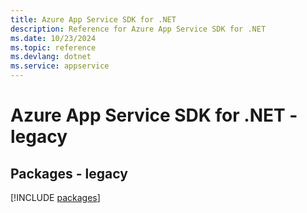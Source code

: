 ```yaml
---
title: Azure App Service SDK for .NET
description: Reference for Azure App Service SDK for .NET
ms.date: 10/23/2024
ms.topic: reference
ms.devlang: dotnet
ms.service: appservice
---
```

# Azure App Service SDK for .NET - legacy
## Packages - legacy
[!INCLUDE [packages](app-service-index.md)]